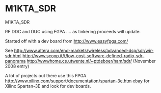 M1KTA_SDR
=========

M1KTA_SDR

RF DDC and DUC using FGPA .... as tinkering proceeds will update.

Started off with a dev board from http://www.easyfpga.com/

See
http://www.altera.com/end-markets/wireless/advanced-dsp/sdr/wir-sdr.html
http://www.scoop.it/t/low-cost-software-defined-radio-sdr-panorama
http://wwwhome.cs.utwente.nl/~ptdeboer/ham/sdr/    (November 2008 entry)

A lot of projects out there use this FPGA
http://www.xilinx.com/support/documentation/spartan-3e.htm
ebay for Xilinx Spartan-3E and look for dev boards.


